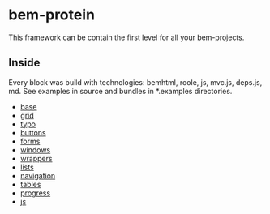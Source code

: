 # bem-protein

This framework can be contain the first level for all your bem-projects.

## Inside

Every block was build with technologies: bemhtml, roole, js, mvc.js, deps.js, md. See examples in source and bundles
in *.examples directories.

- [base](https://github.com/verybigman/bem-protein/blob/master/common.blocks/base/README.md)
- [grid](https://github.com/verybigman/bem-protein/blob/master/common.blocks/grid/README.md)
- [typo](https://github.com/verybigman/bem-protein/blob/master/common.blocks/typo/README.md)
- [buttons](https://github.com/verybigman/bem-protein/blob/master/desktop.blocks/buttons/README.md)
- [forms](https://github.com/verybigman/bem-protein/blob/master/desktop.blocks/forms/README.md)
- [windows](https://github.com/verybigman/bem-protein/blob/master/desktop.blocks/windows/README.md)
- [wrappers](https://github.com/verybigman/bem-protein/blob/master/desktop.blocks/wrappers/README.md)
- [lists](https://github.com/verybigman/bem-protein/blob/master/desktop.blocks/lists/README.md)
- [navigation](https://github.com/verybigman/bem-protein/blob/master/desktop.blocks/navigation/README.md)
- [tables](https://github.com/verybigman/bem-protein/blob/master/desktop.blocks/tables/README.md)
- [progress](https://github.com/verybigman/bem-protein/blob/master/desktop.blocks/progress/README.md)
- [js](https://github.com/verybigman/bem-protein/blob/master/desktop.blocks/js/README.md)
